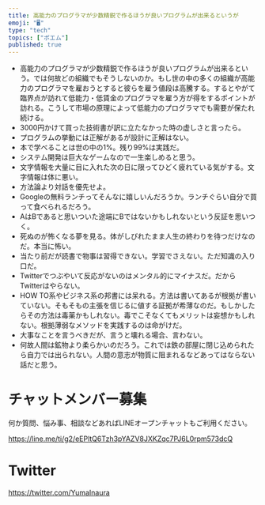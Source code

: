 ```yaml
---
title: 高能力のプログラマが少数精鋭で作るほうが良いプログラムが出来るというが
emoji: "🖥"
type: "tech"
topics: ["ポエム"]
published: true
---
```


- 高能力のプログラマが少数精鋭で作るほうが良いプログラムが出来るという。では何故どの組織でもそうしないのか。もし世の中の多くの組織が高能力のプログラマを雇おうとすると彼らを雇う値段は高騰する。するとやがて臨界点が訪れて低能力・低賃金のプログラマを雇う方が得をするポイントが訪れる。こうして市場の原理によって低能力のプログラマでも需要が保たれ続ける。
- 3000円かけて買った技術書が訳に立たなかった時の虚しさと言ったら。
- プログラムの挙動には正解があるが設計に正解はない。
- 本で学べることは世の中の1%。残り99%は実践だ。
- システム開発は巨大なゲームなので一生楽しめると思う。
- 文字情報を大量に目に入れた次の日に限ってひどく疲れている気がする。文字情報は体に悪い。
- 方法論より対話を優先せよ。
- Googleの無料ランチってそんなに嬉しいんだろうか。ランチぐらい自分で買って食べられるだろう。
- AはBであると思いついた途端にBではないかもしれないという反証を思いつく。
- 死ぬのが怖くなる夢を見る。体がしびれたまま人生の終わりを待つだけなのだ。本当に怖い。
- 当たり前だが読書で物事は習得できない。学習でさえない。ただ知識の入り口だ。
- Twitterでつぶやいて反応がないのはメンタル的にマイナスだ。だからTwitterはやらない。
- HOW TO系やビジネス系の邦書には呆れる。方法は書いてあるが根拠が書いていない。そもそもの主張を信じるに値する証拠が希薄なのだ。もしかしたらその方法は毒薬かもしれない。毒でこそなくてもメリットは妄想かもしれない。根拠薄弱なメソッドを実践するのは命がけだ。
- 大事なことを言うべきだが、言うと壊れる場合、言わない。
- 何故人間は鉱物より柔らかいのだろう。これでは鉄の部屋に閉じ込められたら自力では出られない。人間の意志が物質に阻まれるなどあってはならない話だと思う。

<!-- Update From Qiita API -->

# チャットメンバー募集


何か質問、悩み事、相談などあればLINEオープンチャットもご利用ください。

https://line.me/ti/g2/eEPltQ6Tzh3pYAZV8JXKZqc7PJ6L0rpm573dcQ


# Twitter

https://twitter.com/YumaInaura

<!-- Update From Qiita API -->




